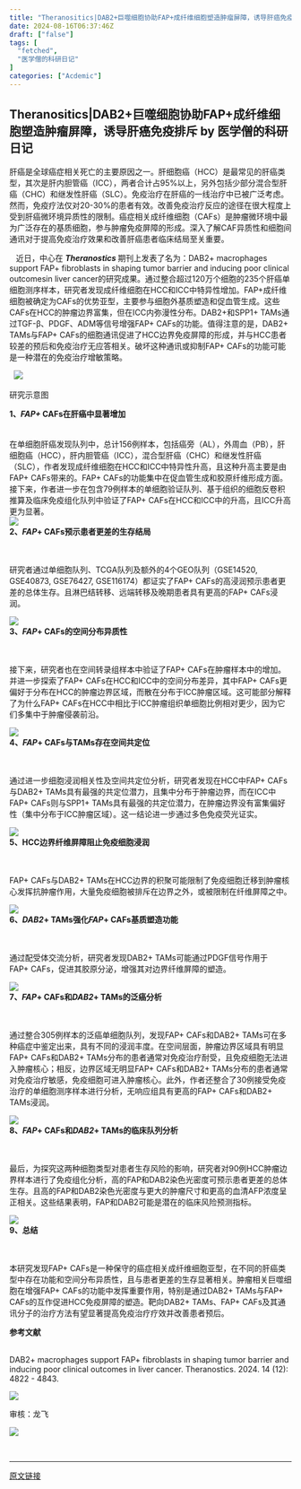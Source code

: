```yaml
---
title: "Theranositics|DAB2+巨噬细胞协助FAP+成纤维细胞塑造肿瘤屏障，诱导肝癌免疫排斥"
date: 2024-08-16T06:37:46Z
draft: ["false"]
tags: [
  "fetched",
  "医学僧的科研日记"
]
categories: ["Acdemic"]
---
```

Theranositics|DAB2+巨噬细胞协助FAP+成纤维细胞塑造肿瘤屏障，诱导肝癌免疫排斥 by 医学僧的科研日记
------
<div><section data-class="_mbEditor"><section data-class="_mbEditor"><section><section><section><section><section><mp-common-profile data-pluginname="mpprofile" data-id="MzkxMDM0MzI2Nw==" data-headimg="http://mmbiz.qpic.cn/mmbiz_png/uhZO1OUaYWjib2ZcqlVmzlaicQdfs7xotqpueDAAAeYcnySknOB8ziaGyHnzw6I5aQ71sXO5ebGWHWw16WaegIpfQ/0?wx_fmt=png" data-nickname="单细胞技术与肿瘤液体活检中心" data-alias="" data-signature="武汉大学中南医院单细胞技术与肿瘤液体活检中心（Center for Single-Cell Omics and Tumor Liquid Biopsy，SCTB）成立于2021年，是集科学研究、临床转化、人才培养为一体的综合科技创新平台。" data-from="0" data-is_biz_ban="0"></mp-common-profile></section><section><span><span><span></span></span></span></section><section><span><span><span>肝癌是全球癌症相关死亡的主要原因之一。肝细胞癌（HCC）是最常见的肝癌类型，其次是肝内胆管癌（ICC），两者合计占95%以上，另外包括少部分混合型肝癌（CHC）和继发性肝癌（</span><span>SLC</span><span>）。免疫治疗在肝癌的一线治疗中已被广泛考虑。然而，免疫疗法仅对20-30%的患者有效。改善免疫治疗反应的途径在很大程度上受到肝癌微环境异质性的限制。癌症相关成纤维细胞（CAFs）是肿瘤微环境中最为广泛存在的基质细胞，参与肿瘤免疫屏障的形成。深入了解CAF异质性和细胞间通讯对于提高免疫治疗效果和改善肝癌患者临床结局至关重要。</span></span><p></p></span></section><section><span>   </span><span>近日，中心在 <em><strong>Theranostics </strong></em>期刊上发表了名为：DAB2+ macrophages support FAP+ fibroblasts in shaping tumor barrier and inducing poor clinical outcomesin liver cancer的研究成果。通过整合超过120万个细胞的235个肝癌单细胞测序样本，研究者发现成纤维细胞在HCC和ICC中特异性增加。FAP+成纤维细胞被确定为CAFs的优势亚型，主要参与细胞外基质塑造和促血管生成。这些CAFs在HCC的肿瘤边界富集，但在ICC内弥漫性分布。DAB2+和SPP1+ TAMs通过TGF-β、PDGF、ADM等信号增强FAP+ CAFs的功能。值得注意的是，DAB2+ TAMs与FAP+ CAFs的细胞通讯促进了HCC边界免疫屏障的形成，并与HCC患者较差的预后和免疫治疗无应答相关。破坏这种通讯或抑制FAP+ CAFs的功能可能是一种潜在的免疫治疗增敏策略。</span><span></span></section><p>  <img data-imgfileid="100028063" data-ratio="0.4981481481481482" data-s="300,640" data-src="https://mmbiz.qpic.cn/sz_mmbiz_png/uhZO1OUaYWiayQGVibkv5jODBaU3kDqBFVJx8N3HGArNV3oibRCUd0sXRYicxIF0icPOOyvsH2sGTgeYUpIVH3hibtfw/640?wx_fmt=png&amp;from=appmsg&amp;wxfrom=13" data-type="png" data-w="1080" src="https://mmbiz.qpic.cn/sz_mmbiz_png/uhZO1OUaYWiayQGVibkv5jODBaU3kDqBFVJx8N3HGArNV3oibRCUd0sXRYicxIF0icPOOyvsH2sGTgeYUpIVH3hibtfw/640?wx_fmt=png&amp;from=appmsg&amp;wxfrom=13"></p><p><span>研究示意图</span></p></section></section></section></section></section></section><section data-class="_mbEditor"><section data-class="_mbEditor"><section><section><section><section><section><section><section><strong>1、</strong><em><strong><span>FAP+ </span></strong></em><strong><span>CAFs在肝癌中显著增加</span></strong></section></section><section><br></section></section><section><br></section></section><section><span><span><span>在单细胞肝癌发现队列中，总计156例样本，包括癌旁（AL），外周血（PB），肝细胞癌（HCC），肝内胆管癌（ICC），混合型肝癌（CHC）和继发性肝癌（SLC），作者发现成纤维细胞在HCC和ICC中特异性升高，且这种升高主要是由FAP+ CAFs带来的。FAP+ CAFs的功能集中在促血管生成和胶原纤维形成方面。接下来，作者进一步在包含79例样本的单细胞验证队列、基于组织的细胞</span><span>反卷积</span><span>推算及临床免疫组化队列中验证了FAP+ CAFs在HCC和ICC中的升高，且ICC升高更为显著</span></span><span>。</span></span></section><section><span><span><img data-backh="328" data-backw="540" data-imgfileid="100028061" data-ratio="0.6074074074074074" data-s="300,640" data-src="https://mmbiz.qpic.cn/sz_mmbiz_png/uhZO1OUaYWiayQGVibkv5jODBaU3kDqBFVtYD03BYQ5pd6O2nWNUkDJH86kdGhTKWA2ZGmG922ttjTNKlUdP2yFg/640?wx_fmt=other&amp;from=appmsg&amp;wxfrom=5&amp;wx_lazy=1&amp;wx_co=1&amp;tp=webp" data-type="png" data-w="1080" src="https://mmbiz.qpic.cn/sz_mmbiz_png/uhZO1OUaYWiayQGVibkv5jODBaU3kDqBFVtYD03BYQ5pd6O2nWNUkDJH86kdGhTKWA2ZGmG922ttjTNKlUdP2yFg/640?wx_fmt=other&amp;from=appmsg&amp;wxfrom=5&amp;wx_lazy=1&amp;wx_co=1&amp;tp=webp"></span></span></section></section></section></section></section></section><section data-class="_mbEditor"><section data-class="_mbEditor"><section><section><section><section><section><section><section><strong>2、</strong><em><strong><span>FAP</span></strong></em><strong><span>+ CAFs预示患者更差的生存结局</span></strong></section></section><section><br></section></section><section><br></section></section><p><span><span>研究者通过单细胞队列、TCGA队列及额外的4个GEO队列（GSE14520, GSE40873, GSE76427, GSE116174）都证实了FAP+ CAFs的高浸润预示患者更差的总体生存。且</span><span>淋巴结转移</span><span>、远端转移及晚期患者具有更高的FAP+ CAFs浸润</span></span><span>。</span></p><section><span><img data-backh="485" data-backw="538" data-imgfileid="100028062" data-ratio="0.9018518518518519" data-s="300,640" data-src="https://mmbiz.qpic.cn/sz_mmbiz_png/uhZO1OUaYWiayQGVibkv5jODBaU3kDqBFVCGup8DeGXT3LkAKha8GXktHx7zRBGhft9CTaKpDPUOmUOelA80YQgQ/640?wx_fmt=other&amp;from=appmsg&amp;wxfrom=5&amp;wx_lazy=1&amp;wx_co=1&amp;tp=webp" data-type="png" data-w="1080" src="https://mmbiz.qpic.cn/sz_mmbiz_png/uhZO1OUaYWiayQGVibkv5jODBaU3kDqBFVCGup8DeGXT3LkAKha8GXktHx7zRBGhft9CTaKpDPUOmUOelA80YQgQ/640?wx_fmt=other&amp;from=appmsg&amp;wxfrom=5&amp;wx_lazy=1&amp;wx_co=1&amp;tp=webp"></span></section><section><span></span></section></section></section></section></section></section><section data-class="_mbEditor"><section data-class="_mbEditor"><section><section><section><section><section><section><section><strong>3、</strong><em><strong><span>FAP</span></strong></em><strong><span>+ CAFs的空间分布异质性</span></strong></section></section><section><br></section></section><section><br></section></section><p><span>接下来，研究者也在空间转录组样本中验证了FAP+ CAFs在肿瘤样本中的增加。并进一步探索了FAP+ CAFs在HCC和ICC中的空间分布差异，其中FAP+ CAFs更偏好于分布在HCC的肿瘤边界区域，而散在分布于ICC肿瘤区域。这可能部分解释了为什么FAP+ CAFs在HCC中相比于ICC肿瘤组织单细胞比例相对更少，因为它们多集中于肿瘤侵袭前沿</span><span>。</span></p><section><span><img data-backh="295" data-backw="538" data-imgfileid="100028060" data-ratio="0.5472222222222223" data-s="300,640" data-src="https://mmbiz.qpic.cn/sz_mmbiz_png/uhZO1OUaYWiayQGVibkv5jODBaU3kDqBFV1LtlmJWHHVkXBibiaA7icPtqGlp51580RAeBFSeEfgZhm07zDtbAbWfEw/640?wx_fmt=other&amp;from=appmsg&amp;wxfrom=5&amp;wx_lazy=1&amp;wx_co=1&amp;tp=webp" data-type="png" data-w="1080" src="https://mmbiz.qpic.cn/sz_mmbiz_png/uhZO1OUaYWiayQGVibkv5jODBaU3kDqBFV1LtlmJWHHVkXBibiaA7icPtqGlp51580RAeBFSeEfgZhm07zDtbAbWfEw/640?wx_fmt=other&amp;from=appmsg&amp;wxfrom=5&amp;wx_lazy=1&amp;wx_co=1&amp;tp=webp"></span></section><section><span></span></section></section></section></section></section></section><section data-class="_mbEditor"><section data-class="_mbEditor"><section><section><section><section><section><section><section><strong>4、</strong><em><strong><span>FAP</span></strong></em><strong><span>+ CAFs与TAMs存在空间共定位</span></strong></section></section><section><br></section></section><section><strong><br></strong></section></section><p><span>通过进一步细胞浸润相关性及空间共定位分析，研究者发现在HCC中FAP+ CAFs与DAB2+ TAMs具有最强的共定位潜力，且集中分布于肿瘤边界，而在ICC中FAP+ CAFs则与SPP1+ TAMs具有最强的共定位潜力，在肿瘤边界没有富集偏好性（集中分布于ICC肿瘤区域）。这一结论进一步通过多色免疫荧光证实</span><span>。</span></p><section><span><img data-backh="425" data-backw="538" data-imgfileid="100028064" data-ratio="0.7907407407407407" data-s="300,640" data-src="https://mmbiz.qpic.cn/sz_mmbiz_png/uhZO1OUaYWiayQGVibkv5jODBaU3kDqBFVk5bNrS7oOz0cS79FWtiakibHfTEEK6UZicTC2br3emcZu3oO6tysxibJkA/640?wx_fmt=other&amp;from=appmsg&amp;wxfrom=5&amp;wx_lazy=1&amp;wx_co=1&amp;tp=webp" data-type="png" data-w="1080" src="https://mmbiz.qpic.cn/sz_mmbiz_png/uhZO1OUaYWiayQGVibkv5jODBaU3kDqBFVk5bNrS7oOz0cS79FWtiakibHfTEEK6UZicTC2br3emcZu3oO6tysxibJkA/640?wx_fmt=other&amp;from=appmsg&amp;wxfrom=5&amp;wx_lazy=1&amp;wx_co=1&amp;tp=webp"></span></section></section></section></section></section></section><section data-class="_mbEditor"><section data-class="_mbEditor"><section><section><section><section><section><section><section><strong>5、</strong><strong><span>HCC边界纤维屏障阻止免疫细胞浸润</span></strong></section></section><section><br></section></section><section><br></section></section><p><span>FAP+ CAFs与DAB2+ TAMs在HCC边界的积聚可能限制了免疫细胞迁移到肿瘤核心发挥抗肿瘤作用，大量免疫细胞被排斥在边界之外，或被限制在纤维屏障之中</span><span><span>。</span></span></p><section><span><span><img data-backh="303" data-backw="538" data-imgfileid="100028067" data-ratio="0.5638888888888889" data-s="300,640" data-src="https://mmbiz.qpic.cn/sz_mmbiz_png/uhZO1OUaYWiayQGVibkv5jODBaU3kDqBFVm5gs7fVyS5c18hcYeALr9yF3FrF0nAGGF5icQiadg7cPicU9EwUHVuM0w/640?wx_fmt=other&amp;from=appmsg&amp;wxfrom=5&amp;wx_lazy=1&amp;wx_co=1&amp;tp=webp" data-type="png" data-w="1080" src="https://mmbiz.qpic.cn/sz_mmbiz_png/uhZO1OUaYWiayQGVibkv5jODBaU3kDqBFVm5gs7fVyS5c18hcYeALr9yF3FrF0nAGGF5icQiadg7cPicU9EwUHVuM0w/640?wx_fmt=other&amp;from=appmsg&amp;wxfrom=5&amp;wx_lazy=1&amp;wx_co=1&amp;tp=webp"></span></span></section></section></section></section></section></section><section data-class="_mbEditor"><section data-class="_mbEditor"><section><section><section><section><section><section><section><strong>6、</strong><em><strong><span>DAB2</span></strong></em><strong><span>+ TAMs强化<em>FAP</em>+ CAFs基质塑造功能</span></strong></section></section><section><br></section></section><section><br></section></section><p><span>通过配受体交流分析，研究者发现DAB2+ TAMs可能通过PDGF信号作用于FAP+ CAFs，促进其胶原分泌，增强其对边界纤维屏障的塑造</span><span>。</span></p><section><span><img data-backh="372" data-backw="538" data-imgfileid="100028069" data-ratio="0.6907407407407408" data-s="300,640" data-src="https://mmbiz.qpic.cn/sz_mmbiz_png/uhZO1OUaYWiayQGVibkv5jODBaU3kDqBFV1OibKxiaibiaomBXFy3ibHpDAUMyBxStibNUPbUrvU6Xdezlkc2pCnazQVIQ/640?wx_fmt=other&amp;from=appmsg&amp;wxfrom=5&amp;wx_lazy=1&amp;wx_co=1&amp;tp=webp" data-type="png" data-w="1080" src="https://mmbiz.qpic.cn/sz_mmbiz_png/uhZO1OUaYWiayQGVibkv5jODBaU3kDqBFV1OibKxiaibiaomBXFy3ibHpDAUMyBxStibNUPbUrvU6Xdezlkc2pCnazQVIQ/640?wx_fmt=other&amp;from=appmsg&amp;wxfrom=5&amp;wx_lazy=1&amp;wx_co=1&amp;tp=webp"></span></section><section><span></span></section></section></section></section></section></section><section data-class="_mbEditor"><section data-class="_mbEditor"><section><section><section><section><section><section><section><strong>7、</strong><em><strong><span>FAP</span></strong></em><strong><span>+ CAFs和<em>DAB2</em>+ TAMs的泛癌分析</span></strong></section></section><section><br></section></section><section><br></section></section><p><span>通过整合305例样本的泛癌单细胞队列，发现FAP+ CAFs和DAB2+ TAMs可在多种癌症中鉴定出来，具有不同的浸润丰度。在空间层面，肿瘤边界区域具有明显FAP+ CAFs和DAB2+ TAMs分布的患者通常对免疫治疗耐受，且免疫细胞无法进入肿瘤核心；相反，边界区域无明显FAP+ CAFs和DAB2+ TAMs分布的患者通常对免疫治疗敏感，免疫细胞可进入肿瘤核心。此外，作者还整合了30例接受免疫治疗的单细胞测序样本进行分析，无响应组具有更高的FAP+ CAFs和DAB2+ TAMs浸润</span><span>。</span></p><section><span><img data-backh="315" data-backw="538" data-imgfileid="100028065" data-ratio="0.5861111111111111" data-s="300,640" data-src="https://mmbiz.qpic.cn/sz_mmbiz_png/uhZO1OUaYWiayQGVibkv5jODBaU3kDqBFVa3xpyCYtoaN58QAxjAF72XibyjsXdibcpZtQZ2UiaRM49DqeiaCLKWR5zQ/640?wx_fmt=other&amp;from=appmsg&amp;wxfrom=5&amp;wx_lazy=1&amp;wx_co=1&amp;tp=webp" data-type="png" data-w="1080" src="https://mmbiz.qpic.cn/sz_mmbiz_png/uhZO1OUaYWiayQGVibkv5jODBaU3kDqBFVa3xpyCYtoaN58QAxjAF72XibyjsXdibcpZtQZ2UiaRM49DqeiaCLKWR5zQ/640?wx_fmt=other&amp;from=appmsg&amp;wxfrom=5&amp;wx_lazy=1&amp;wx_co=1&amp;tp=webp"></span></section><section><span></span></section></section></section></section></section></section><section data-class="_mbEditor"><section data-class="_mbEditor"><section><section><section><section><section><section><section><strong>8、</strong><em><strong><span>FAP</span></strong></em><strong><span>+ CAFs和<em>DAB2</em>+ TAMs的临床队列分析</span></strong></section></section><section><br></section></section><section><br></section></section><p><span><span>最后，为探究这两种细胞类型对患者生存风险的影响，研究者对90例HCC肿瘤边界样本进行了</span><span>免疫组化</span><span>分析，高的FAP和DAB2染色光密度可预示患者更差的总体生存。且高的FAP和DAB2染色光密度与更大的肿瘤尺寸和更高的血清AFP浓度呈正相关。这些结果表明，FAP和DAB2可能是潜在的临床风险预测指标</span></span><span>。</span></p><section><span><img data-imgfileid="100028066" data-ratio="0.7129629629629629" data-s="300,640" data-src="https://mmbiz.qpic.cn/sz_mmbiz_png/uhZO1OUaYWiayQGVibkv5jODBaU3kDqBFVXU4Boh0nEEseVNGnQ1PmHXEakHDVmNWaL92LKq5iaX5JBZelu7soYSA/640?wx_fmt=other&amp;from=appmsg&amp;wxfrom=5&amp;wx_lazy=1&amp;wx_co=1&amp;tp=webp" data-type="png" data-w="1080" src="https://mmbiz.qpic.cn/sz_mmbiz_png/uhZO1OUaYWiayQGVibkv5jODBaU3kDqBFVXU4Boh0nEEseVNGnQ1PmHXEakHDVmNWaL92LKq5iaX5JBZelu7soYSA/640?wx_fmt=other&amp;from=appmsg&amp;wxfrom=5&amp;wx_lazy=1&amp;wx_co=1&amp;tp=webp"></span></section><section><span></span></section></section></section></section></section></section><section data-class="_mbEditor"><section data-class="_mbEditor"><section><section><section><section><section><section><section><strong>9、总结</strong></section></section><section><br></section></section><section><br></section></section><p><span>本研究发现FAP+ CAFs是一种保守的癌症相关成纤维细胞亚型，在不同的肝癌类型中存在功能和空间分布异质性，且与患者更差的生存显著相关。肿瘤相关巨噬细胞在增强FAP+ CAFs的功能中发挥重要作用，特别是通过DAB2+ TAMs与FAP+ CAFs的互作促进HCC免疫屏障的塑造。</span><span>靶向DAB2+ TAMs、FAP+ CAFs及其通讯分子的治疗方法有望显著提高免疫治疗疗效并改善患者预后。</span><span></span></p></section></section></section></section></section><section data-class="_mbEditor"><section data-class="_mbEditor"><section><section><section><section><section><section><strong>参考文献</strong></section></section><section><br></section></section></section><section><p><span>DAB2+ macrophages support FAP+ fibroblasts in shaping tumor barrier and inducing poor clinical outcomes in liver cancer. Theranostics. 2024. 14 (12): 4822 - 4843.</span></p></section></section></section></section></section><section data-class="_mbEditor"><section data-class="_mbEditor"><img data-ratio="1" data-w="1080" data-imgfileid="100028068" data-src="https://mmbiz.qpic.cn/sz_mmbiz_png/uhZO1OUaYWgHfrIxtE98gqgzDBtXRkFcOuCTRiazbqLT1FEM3WqxqV2pUmLKWFmVyLxwT8YanfzI9NdHicObswpQ/640?wx_fmt=other&amp;wxfrom=5&amp;wx_lazy=1&amp;wx_co=1&amp;tp=webp" src="https://mmbiz.qpic.cn/sz_mmbiz_png/uhZO1OUaYWgHfrIxtE98gqgzDBtXRkFcOuCTRiazbqLT1FEM3WqxqV2pUmLKWFmVyLxwT8YanfzI9NdHicObswpQ/640?wx_fmt=other&amp;wxfrom=5&amp;wx_lazy=1&amp;wx_co=1&amp;tp=webp"></section><p><span>审核</span><span>：</span><span>龙飞</span></p></section><section data-class="_mbEditor"><section data-class="_mbEditor"><section><section><section><img data-imgfileid="100028070" data-ratio="0.2081447963800905" data-src="https://mmbiz.qpic.cn/sz_mmbiz_png/uhZO1OUaYWhaSNz8b50BDkTRDOtFcibBJcFnicNcYVGia15HyHVpv0C2bQicGrO7VRo3IdjiadAQJ8icIcTvGfrmhW4w/640?wx_fmt=other&amp;from=appmsg&amp;wxfrom=5&amp;wx_lazy=1&amp;wx_co=1&amp;tp=webp" data-type="png" data-w="663" src="https://mmbiz.qpic.cn/sz_mmbiz_png/uhZO1OUaYWhaSNz8b50BDkTRDOtFcibBJcFnicNcYVGia15HyHVpv0C2bQicGrO7VRo3IdjiadAQJ8icIcTvGfrmhW4w/640?wx_fmt=other&amp;from=appmsg&amp;wxfrom=5&amp;wx_lazy=1&amp;wx_co=1&amp;tp=webp"></section></section></section></section></section><p><br></p><p><mp-style-type data-value="10000"></mp-style-type></p></div>  
<hr>
<a href="https://mp.weixin.qq.com/s/KRno0J_u_WipVoZTPl6Reg",target="_blank" rel="noopener noreferrer">原文链接</a>
